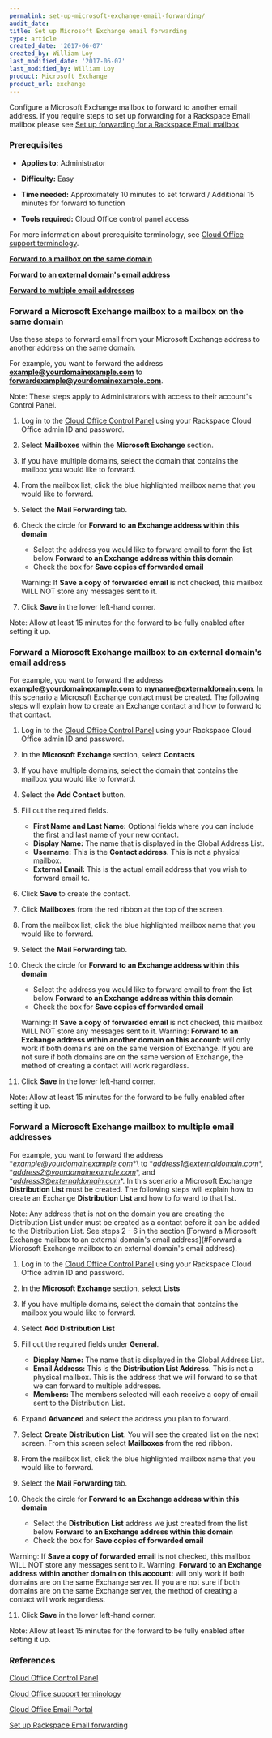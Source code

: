 ```yaml
---
permalink: set-up-microsoft-exchange-email-forwarding/
audit_date:
title: Set up Microsoft Exchange email forwarding
type: article
created_date: '2017-06-07'
created_by: William Loy
last_modified_date: '2017-06-07'
last_modified_by: William Loy
product: Microsoft Exchange
product_url: exchange
---
```


Configure a Microsoft Exchange mailbox to forward to another email address. If you require steps to set up forwarding for a Rackspace Email mailbox please see [Set up forwarding for a Rackspace Email mailbox](/how-to/set-up-rackspace-email-forwarding/)

### Prerequisites

- **Applies to:** Administrator

- **Difficulty:** Easy

- **Time needed:** Approximately 10 minutes to set forward / Additional 15 minutes for forward to function

- **Tools required:** Cloud Office control panel access

For more information about prerequisite terminology, see [Cloud Office support terminology](/how-to/cloud-office-support-terminology).


[**Forward to a mailbox on the same domain**](#forward-a-microsoft-exchange-mailbox-to-a-mailbox-on-the-same-domain)

[**Forward to an external domain's email address**](#forward-a-microsoft-exchange-mailbox-to-an-external-domain's-email-address)

[**Forward to multiple email addresses**](#forward-a-microsoft-exchange-mailbox-to-multiple-email-addresses)




### Forward a Microsoft Exchange mailbox to a mailbox on the same domain

Use these steps to forward email from your Microsoft Exchange address to another address on the same domain.

For example, you want to forward the address **example@yourdomainexample.com** to **forwardexample@yourdomainexample.com**.

Note: These steps apply to Administrators with access to their account's Control Panel.

1.	Log in to the [Cloud Office Control Panel](https://cp.rackspace.com/Login.aspx?ReturnUrl=%2f "Cloud Office Control Panel") using your Rackspace Cloud Office admin ID and password.

2. Select **Mailboxes** within the **Microsoft Exchange** section.

<!--- add screen shot file HexForwardSC1.png--->

3. If you have multiple domains, select the domain that contains the mailbox you would like to forward.

4. From the mailbox list, click the blue highlighted mailbox name that you would like to forward.

<!--- add screen shot file HexForwardlSC2.png--->

5. Select the **Mail Forwarding** tab.

6. Check the circle for **Forward to an Exchange address within this domain**
    - Select the address you would like to forward email to form the list below **Forward to an Exchange address within this domain**
    - Check the box for **Save copies of forwarded email**
    <!--- add screen shot file HexForwardSC3.png--->

    Warning: If **Save a copy of forwarded email** is not checked, this mailbox WILL NOT store any messages sent to it.

7. Click **Save** in the lower left-hand corner.

Note: Allow at least 15 minutes for the forward to be fully enabled after setting it up.


### Forward a Microsoft Exchange mailbox to an external domain's email address

For example, you want to forward the address **example@yourdomainexample.com** to **myname@externaldomain.com**. In this scenario a Microsoft Exchange contact must be created. The following steps will explain how to create an Exchange contact and how to forward to that contact.

1. Log in to the [Cloud Office Control Panel](https://cp.rackspace.com/Login.aspx?ReturnUrl=%2f "Cloud Office Control Panel") using your Rackspace Cloud Office admin ID and password.

2. In the **Microsoft Exchange** section, select **Contacts**
<!--- add screen shot file HexForwardContactSC1.png--->

3. If you have multiple domains, select the domain that contains the mailbox you would like to forward.

4. Select the **Add Contact** button.
<!--- add screen shot file HexForwardContactSC2.png--->
5. Fill out the required fields.

    - **First Name and Last Name:** Optional fields where you can include the first and last name of your new contact.
    - **Display Name:** The name that is displayed in the Global Address List.
    - **Username:** This is the **Contact address**. This is not a physical mailbox.
    - **External Email:** This is the actual email address that you wish to forward email to.
<!--- add screen shot file HexForwardContactSC3.png--->
6. Click **Save** to create the contact.

7. Click **Mailboxes** from the red ribbon at the top of the screen.
<!--- add screen shot file HexForwardContactSC4.png--->
8. From the mailbox list, click the blue highlighted mailbox name that you would like to forward.
<!--- add screen shot file HexForwardContactSC5.png--->
9. Select the **Mail Forwarding** tab.

10. Check the circle for **Forward to an Exchange address within this domain**
    - Select the address you would like to forward email to from the list below **Forward to an Exchange address within this domain**
    - Check the box for **Save copies of forwarded email**
    <!--- add screen shot file HexForwardContactSC6.png--->

    Warning: If **Save a copy of forwarded email** is not checked, this mailbox WILL NOT store any messages sent to it.
    Warning: **Forward to an Exchange address within another domain on this account:** will only work if both domains are on the same version of Exchange. If you are not sure if both domains are on the same version of Exchange, the method of creating a contact will work regardless.

11. Click **Save** in the lower left-hand corner.

Note: Allow at least 15 minutes for the forward to be fully enabled after setting it up.

### Forward a Microsoft Exchange mailbox to multiple email addresses

For example, you want to forward the address \**example@yourdomainexample.com**\ to \**address1@externaldomain.com**\, \**address2@yourdomainexample.com**\, and \**address3@externaldomain.com**\. In this scenario a Microsoft Exchange **Distribution List**  must be created. The following steps will explain how to create an Exchange **Distribution List** and how to forward to that list.

Note: Any address that is not on the domain you are creating the Distribution List under must be created as a contact before it can be added to the Distribution List. See steps 2 - 6 in the section [Forward a Microsoft Exchange mailbox to an external domain's email address](#Forward a Microsoft Exchange mailbox to an external domain's email address).

1. Log in to the [Cloud Office Control Panel](https://cp.rackspace.com/Login.aspx?ReturnUrl=%2f "Cloud Office Control Panel") using your Rackspace Cloud Office admin ID and password.

2. In the **Microsoft Exchange** section, select **Lists**

<!--- add screen shot file HexForwardMultSC1.png--->

3. If you have multiple domains, select the domain that contains the mailbox you would like to forward.

4. Select **Add Distribution List**  

<!--- add screen shot file HexForwardMultSC2.png--->

5. Fill out the required fields under **General**.

    - **Display Name:** The name that is displayed in the Global Address List.
    - **Email Address:** This is the **Distribution List Address**. This is not a physical mailbox. This is the address that we will forward to so that we can forward to multiple addresses.
    - **Members:** The members selected will each receive a copy of email sent to the Distribution List.

<!--- add screen shot file HexForwardMultSC3.png--->

6. Expand **Advanced** and select the address you plan to forward.

<!--- add screen shot file HexForwardMultSC4.png--->

7. Select **Create Distribution List**.  You will see the created list on the next screen. From this screen select **Mailboxes** from the red ribbon.

<!--- add screen shot file HexForwardMultSC5.png--->

8. From the mailbox list, click the blue highlighted mailbox name that you would like to forward.
<!--- add screen shot file HexForwardMultSC6.png--->
9. Select the **Mail Forwarding** tab.

10. Check the circle for **Forward to an Exchange address within this domain**
    - Select the **Distribution List** address we just created from the list below **Forward to an Exchange address within this domain**
    - Check the box for **Save copies of forwarded email**

<!--- add screen shot file HexForwardMultSC7.png--->    

Warning: If **Save a copy of forwarded email** is not checked, this mailbox WILL NOT store any messages sent to it.
Warning: **Forward to an Exchange address within another domain on this account:** will only work if both domains are on the same Exchange server. If you are not sure if both domains are on the same Exchange server, the method of creating a contact will work regardless.

11. Click **Save** in the lower left-hand corner.

Note: Allow at least 15 minutes for the forward to be fully enabled after setting it up.



### References

[Cloud Office Control Panel](https://cp.rackspace.com/Login.aspx?ReturnUrl=%2f "Cloud Office Control Panel")

[Cloud Office support terminology](/how-to/cloud-office-support-terminology)

[Cloud Office Email Portal](https://apps.rackspace.com/index.php)

[Set up Rackspace Email forwarding](/how-to/set-up-rackspace-email-forwarding/)
